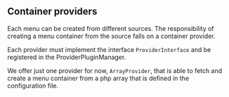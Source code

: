 ## Container providers

Each menu can be created from different sources. The responsibility of creating a menu container from the source falls on a container provider.

Each provider must implement the interface `ProviderInterface` and be registered in the ProviderPluginManager.

We offer just one provider for now, `ArrayProvider`, that is able to fetch and create a menu container from a php array that is defined in the configuration file.
